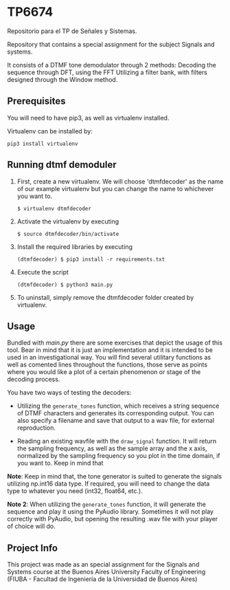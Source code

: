 # TP6674
Repositorio para el TP de Señales y Sistemas.

Repository that contains a special assignment for the subject Signals and systems.


It consists of a DTMF tone demodulator through 2 methods:
Decoding the sequence through DFT, using the FFT
Utilizing a filter bank, with filters designed through the Window method.

## Prerequisites

You will need to have pip3, as well as virtualenv installed.

Virtualenv can be installed by:

`pip3 install virtualenv`


## Running dtmf demoduler

1. First, create a new virtualenv. We will choose 'dtmfdecoder' as the name of our example virtualenv
but you can change the name to whichever you want to.

     `$ virtualenv dtmfdecoder`

2. Activate the virtualenv by executing

     `$ source dtmfdecoder/bin/activate`

3. Install the required libraries by executing
    
    `(dtmfdecoder) $ pip3 install -r requirements.txt`
    
4. Execute the script
    
    `(dtmfdecoder) $ python3 main.py  `
    
5. To uninstall, simply remove the dtmfdecoder folder created by virtualenv.



## Usage

Bundled with *main.py* there are some exercises that depict the usage of this tool. Bear in mind
that it is just an implementation and it is intended to be used in an investigational way.
You will find several utilitary functions as well as comented lines throughout the functions,
those serve as points where you would like a plot of a certain phenomenon or stage of the
decoding process.

You have two ways of testing the decoders:

* Utilizing the `generate_tones` function, which receives a string sequence of DTMF characters
and generates its corresponding output. You can also specify a filename and save that output
to a wav file, for external reproduction.

* Reading an existing wavfile with the `draw_signal` function. It will return the sampling frequency, as well as the sample array and 
the x axis, normalized by the sampling frequency so you plot in the time domain, if you want to.
Keep in mind that 


**Note**: Keep in mind that, the tone generator is suited to generate the signals utilizing np.int16 data type.
If required,  you will need to change the data type to whatever you need (int32, float64, etc.).

**Note 2**: When utilizing the `generate_tones` function, it will generate the sequence and play
it using the PyAudio library. Sometimes it will not play correctly with PyAudio, but opening the resulting
.wav file with your player of choice will do.


## Project Info

This project was made as an special assignment for the Signals and Systems course at the Buenos Aires
University Faculty of Engineering (FIUBA - Facultad de Ingeniería de la Universidad de Buenos Aires)
